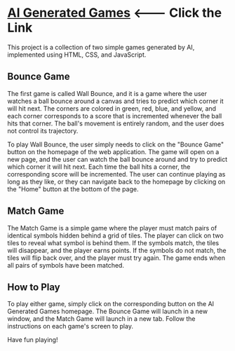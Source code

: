 # [AI Generated Games](https://mckayfackrell.github.io/ai-games/index.html)  <--- Click the Link

This project is a collection of two simple games generated by AI, implemented using HTML, CSS, and JavaScript.

## Bounce Game

The first game is called Wall Bounce, and it is a game where the user watches a ball bounce around a canvas and tries to predict which corner it will hit next. The corners are colored in green, red, blue, and yellow, and each corner corresponds to a score that is incremented whenever the ball hits that corner. The ball's movement is entirely random, and the user does not control its trajectory.

To play Wall Bounce, the user simply needs to click on the "Bounce Game" button on the homepage of the web application. The game will open on a new page, and the user can watch the ball bounce around and try to predict which corner it will hit next. Each time the ball hits a corner, the corresponding score will be incremented. The user can continue playing as long as they like, or they can navigate back to the homepage by clicking on the "Home" button at the bottom of the page.

## Match Game

The Match Game is a simple game where the player must match pairs of identical symbols hidden behind a grid of tiles. The player can click on two tiles to reveal what symbol is behind them. If the symbols match, the tiles will disappear, and the player earns points. If the symbols do not match, the tiles will flip back over, and the player must try again. The game ends when all pairs of symbols have been matched.

## How to Play

To play either game, simply click on the corresponding button on the AI Generated Games homepage. The Bounce Game will launch in a new window, and the Match Game will launch in a new tab. Follow the instructions on each game's screen to play.

Have fun playing!
